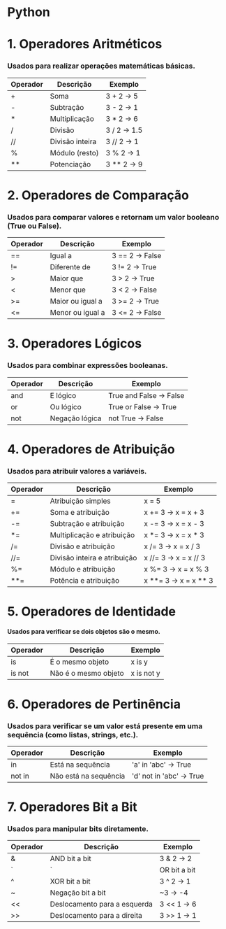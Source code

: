 # Python

# 1. Operadores Aritméticos
### Usados para realizar operações matemáticas básicas.

| Operador | Descrição            | Exemplo       |
|----------|----------------------|---------------|
| +        | Soma                 | 3 + 2 → 5     |
| -        | Subtração            | 3 - 2 → 1     |
| *        | Multiplicação        | 3 * 2 → 6     |
| /        | Divisão              | 3 / 2 → 1.5   |
| //       | Divisão inteira      | 3 // 2 → 1    |
| %        | Módulo (resto)       | 3 % 2 → 1     |
| **       | Potenciação          | 3 ** 2 → 9    |


# 2. Operadores de Comparação
### Usados para comparar valores e retornam um valor booleano (True ou False).

| Operador | Descrição          | Exemplo         |
|----------|--------------------|-----------------|
| ==       | Igual a            | 3 == 2 → False  |
| !=       | Diferente de       | 3 != 2 → True   |
| >        | Maior que          | 3 > 2 → True    |
| <        | Menor que          | 3 < 2 → False   |
| >=       | Maior ou igual a   | 3 >= 2 → True   |
| <=       | Menor ou igual a   | 3 <= 2 → False  |


# 3. Operadores Lógicos
### Usados para combinar expressões booleanas.

| Operador | Descrição         | Exemplo                |
|----------|-------------------|------------------------|
| and      | E lógico          | True and False → False |
| or       | Ou lógico         | True or False → True   |
| not      | Negação lógica    | not True → False       |


# 4. Operadores de Atribuição
### Usados para atribuir valores a variáveis.

| Operador | Descrição                      | Exemplo                     |
|----------|-------------------------------|-----------------------------|
| =        | Atribuição simples             | x = 5                       |
| +=       | Soma e atribuição              | x += 3 → x = x + 3          |
| -=       | Subtração e atribuição         | x -= 3 → x = x - 3          |
| *=       | Multiplicação e atribuição     | x *= 3 → x = x * 3          |
| /=       | Divisão e atribuição           | x /= 3 → x = x / 3          |
| //=      | Divisão inteira e atribuição   | x //= 3 → x = x // 3        |
| %=       | Módulo e atribuição            | x %= 3 → x = x % 3          |
| **=      | Potência e atribuição          | x **= 3 → x = x ** 3        |


# 5. Operadores de Identidade
#### Usados para verificar se dois objetos são o mesmo.

| Operador | Descrição              | Exemplo         |
|----------|------------------------|-----------------|
| is       | É o mesmo objeto       | x is y          |
| is not   | Não é o mesmo objeto   | x is not y      |


# 6. Operadores de Pertinência
### Usados para verificar se um valor está presente em uma sequência (como listas, strings, etc.).

| Operador | Descrição              | Exemplo                    |
|----------|------------------------|----------------------------|
| in       | Está na sequência      | 'a' in 'abc' → True        |
| not in   | Não está na sequência  | 'd' not in 'abc' → True    |

# 7. Operadores Bit a Bit
### Usados para manipular bits diretamente.

| **Operador**	|            **Descrição**	  |              **Exemplo** |
|---------------|-----------------------------|--------------------------|
| &	            |      AND bit a bit	        |      3 & 2 → 2 |
| `	            |      `	                    |      OR bit a bit |
| ^	            |      XOR bit a bit	        |      3 ^ 2 → 1 |
| ~	           |       Negação bit a bit	    |      ~3 → -4 |
| <<	         |      Deslocamento para a esquerda	| 3 << 1 → 6 |
| >>	         |      Deslocamento para a direita	| 3 >> 1 → 1 |
